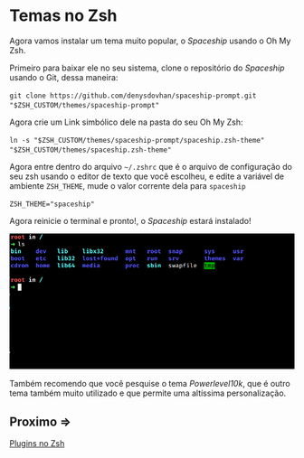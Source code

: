 # Temas no Zsh

Agora vamos instalar um tema muito popular, o _Spaceship_ usando o Oh My Zsh.

Primeiro para baixar ele no seu sistema, clone o repositório do _Spaceship_ usando o Git, dessa maneira:

`git clone https://github.com/denysdovhan/spaceship-prompt.git "$ZSH_CUSTOM/themes/spaceship-prompt"`

Agora crie um Link simbólico dele na pasta do seu Oh My Zsh:

`ln -s "$ZSH_CUSTOM/themes/spaceship-prompt/spaceship.zsh-theme" "$ZSH_CUSTOM/themes/spaceship.zsh-theme"`

Agora entre dentro do arquivo `~/.zshrc` que é o arquivo de configuração do seu zsh usando o editor de texto que você escolheu, e edite a variável de ambiente `ZSH_THEME`, mude o valor corrente dela para `spaceship`

`ZSH_THEME="spaceship"`

Agora reinicie o terminal e pronto!, o _Spaceship_ estará instalado!

![output-1](../../assets/temas/output-1.png)

Também recomendo que você pesquise o tema _Powerlevel10k_, que é outro tema também muito utilizado e que permite uma altíssima personalização.

## Proximo =>

[Plugins no Zsh](../plugins/README.md)
